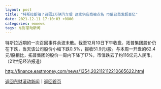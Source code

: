 ```yaml
---
layout: post
title: "特斯拉断轴？召回2万辆汽车后 这家供应商被点名 市值已蒸发超百亿"
date: 2021-12-11 17:10:03 +0800
categories: emnews
tags: 东财滚动新闻
---
```


特斯拉近期的一次召回事件余波未散。截至12月10日下午收盘，拓普集团股价仍在下跌，当天该公司股价小幅下跌0.5%，报收51.9元/股。与本周一开盘的62.4元/股相比，拓普集团的股价一周内下降了17%，市值跌去了约116亿元人民币。（21世纪经济报道）

<http://finance.eastmoney.com/news/1354,202112112210665622.html>

[返回东财滚动新闻](//finews.withounder.com/emnews/)｜[返回首页](//finews.withounder.com/)